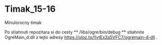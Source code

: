# Timak_15-16
Minulorocny timak

Po stiahnuti repozitara si do cesty ** /libs/ogre/bin/debug ** stiahnite OgreMain_d.dll z tejto adresy https://uloz.to/!IytEx2a5VFC7/ogremain-d-dll .
